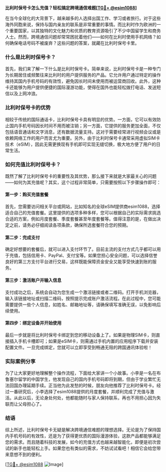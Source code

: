**比利时保号卡怎么充值？轻松搞定跨境通信难题[[TG💪+ @esim1088](https://t.me/s/esim1088)]**

在当今全球化的大背景下，越来越多的人选择出国工作、学习或者旅行。对于这些海外同胞来说，保持与国内亲友的联系是非常重要的事情。而比利时作为欧洲的一个重要国家，以其独特的文化魅力和优质的教育资源吸引了不少中国留学生和商务人士。然而，跨境通信问题却常常困扰着他们——如何在比利时使用手机网络？如何确保电话号码不被废弃？这些问题的答案，就藏在比利时保号卡里。

### 什么是比利时保号卡？

首先，我们来了解一下什么是比利时保号卡。简单来说，比利时保号卡是一种专门为长期居住或频繁往来比利时的用户提供服务的产品。它允许用户通过特定的操作维持其国内手机号码的有效性，避免因长时间未使用而被运营商回收。此外，这种卡还能够为用户提供便捷的国际漫游功能，使得在国外也能轻松拨打电话、发送短信以及上网冲浪。

### 比利时保号卡的优势

相较于传统的国际通话卡，比利时保号卡具有明显的优势。一方面，它可以有效防止国内手机号码因长时间不用而被注销；另一方面，它提供的服务更加全面，不仅包括语音通话和文字消息，还有数据流量支持。这对于需要经常进行视频会议或是依赖网络工作的用户而言尤为重要。另外，由于比利时保号卡通常采用虚拟SIM卡技术（eSIM），因此无需更换现有手机即可实现无缝切换，极大地方便了用户的日常生活。

### 如何充值比利时保号卡？

既然了解了比利时保号卡的重要性及其优势，那么接下来就是大家最关心的问题——如何为其充值呢？其实，这个过程非常简单，只需要按照以下步骤操作即可：

#### 第一步：购买充值套餐

首先，您需要访问相关平台或网站，比如知名的全球eSIM提供商esim1088，选择适合自己的充值套餐。这里提供的选项多种多样，您可以根据自己的实际需求挑选合适的方案，例如月度套餐、季度套餐甚至年度套餐等。值得注意的是，在做出决定之前，请务必仔细阅读各项条款，确保所选套餐符合您的预期。

#### 第二步：完成支付

确定好想要的套餐后，就可以进入支付环节了。目前主流的支付方式几乎都可以用于充值，包括信用卡、PayPal、支付宝等。如果您担心安全问题，可以选择信誉良好的第三方支付平台进行交易，这样既能保障资金安全又能享受快速到账的服务。

#### 第三步：激活账户并输入信息

支付成功之后，系统会自动为您生成一个激活链接或者二维码。打开手机浏览器，输入该链接地址或扫描二维码，按照提示完成账户激活流程。在此过程中，您可能需要提供一些个人信息，如姓名、邮箱地址等，请确保填写准确无误，以免影响后续使用。

#### 第四步：绑定设备并开始使用

最后一步就是将比利时保号卡绑定到您的移动设备上了。如果是物理SIM卡，则直接插入手机卡槽即可；如果是eSIM卡，则需通过手机内置的应用程序下载并安装配置文件。一旦完成绑定，您就可以立即享受到畅通无阻的跨国通讯体验啦！

### 实际案例分享

为了让大家更好地理解整个操作流程，下面给大家讲一个小故事。小李是一名在布鲁塞尔留学的中国学生，他发现自己的国内手机号码即将到期，但由于学业繁忙无法回国办理延期手续。正当他为此发愁的时候，朋友向他推荐了比利时保号卡。经过一番研究后，小李选择了esim1088提供的月度套餐，并顺利完成了充值与激活。从此以后，无论身处何处，他都能随时与家人保持联系，再也不用担心因为失联而让父母担心了。

### 结语

综上所述，比利时保号卡无疑是解决跨境通信难题的理想选择。无论是为了保持国内手机号码的有效性，还是为了获得更优质的国际漫游体验，这款产品都能够满足您的需求。而且随着科技的发展，如今的充值方式也越来越智能化，即便是初次尝试的新手也能轻松上手。如果您也有类似的需求，不妨试试看吧！相信它会给您带来意想不到的便利。

[[TG💪+ @esim1088](https://t.me/s/esim1088) ![Image](https://i.postimg.cc/4NQfJmqS/Snipaste-2025-05-13-00-14-12.png)]